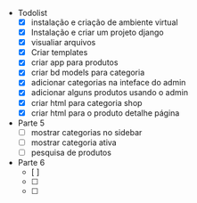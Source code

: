 - Todolist 
    - [x] instalação e criação de ambiente virtual
    - [x] Instalação e criar um projeto django 
    - [x] visualiar arquivos 
    - [x] Criar templates
    - [x] criar app para produtos 
    - [x] criar bd models para categoria
    - [x] adicionar categorias na inteface do admin
    - [x] adicionar alguns produtos usando o admin
    - [x] criar html para categoria shop
    - [x] criar html para o produto detalhe página 
- Parte 5
    - [ ] mostrar categorias no sidebar
    - [ ] mostrar categoria ativa
    - [ ] pesquisa de produtos
- Parte 6
    - [ ]
    - [ ]
    - [ ]